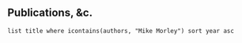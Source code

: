 
## Publications, &c.
```dataview
list title where icontains(authors, "Mike Morley") sort year asc
```